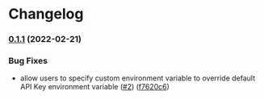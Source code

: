 # Changelog

### [0.1.1](https://github.com/OctopusDeploy/run-runbook-buildkite-plugin/compare/v0.1.0...v0.1.1) (2022-02-21)


### Bug Fixes

* allow users to specify custom environment variable to override default API Key environment variable ([#2](https://github.com/OctopusDeploy/run-runbook-buildkite-plugin/issues/2)) ([f7620c6](https://github.com/OctopusDeploy/run-runbook-buildkite-plugin/commit/f7620c6d805449fb3496c8c5fc5245c823bc45c7))
